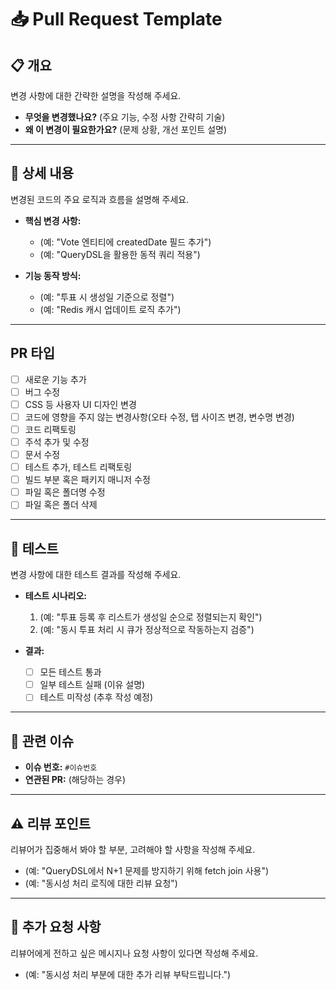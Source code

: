 # 📥 Pull Request Template

## 📋 개요
변경 사항에 대한 간략한 설명을 작성해 주세요.

- **무엇을 변경했나요?** (주요 기능, 수정 사항 간략히 기술)
- **왜 이 변경이 필요한가요?** (문제 상황, 개선 포인트 설명)

---

## 🚀 상세 내용
변경된 코드의 주요 로직과 흐름을 설명해 주세요.

- **핵심 변경 사항:**  
  - (예: "Vote 엔티티에 createdDate 필드 추가")
  - (예: "QueryDSL을 활용한 동적 쿼리 적용")

- **기능 동작 방식:**  
  - (예: "투표 시 생성일 기준으로 정렬")
  - (예: "Redis 캐시 업데이트 로직 추가")

---
## PR 타입

- [ ] 새로운 기능 추가
- [ ] 버그 수정
- [ ] CSS 등 사용자 UI 디자인 변경
- [ ] 코드에 영향을 주지 않는 변경사항(오타 수정, 탭 사이즈 변경, 변수명 변경)
- [ ] 코드 리팩토링
- [ ] 주석 추가 및 수정
- [ ] 문서 수정
- [ ] 테스트 추가, 테스트 리팩토링
- [ ] 빌드 부분 혹은 패키지 매니저 수정
- [ ] 파일 혹은 폴더명 수정
- [ ] 파일 혹은 폴더 삭제
---

## 🧪 테스트
변경 사항에 대한 테스트 결과를 작성해 주세요.

- **테스트 시나리오:**  
  1. (예: "투표 등록 후 리스트가 생성일 순으로 정렬되는지 확인")
  2. (예: "동시 투표 처리 시 큐가 정상적으로 작동하는지 검증")

- **결과:**  
  - [ ] 모든 테스트 통과
  - [ ] 일부 테스트 실패 (이유 설명)
  - [ ] 테스트 미작성 (추후 작성 예정)

---

## 🔗 관련 이슈
- **이슈 번호:** `#이슈번호`
- **연관된 PR:** (해당하는 경우)

---

## ⚠️ 리뷰 포인트
리뷰어가 집중해서 봐야 할 부분, 고려해야 할 사항을 작성해 주세요.

- (예: "QueryDSL에서 N+1 문제를 방지하기 위해 fetch join 사용")
- (예: "동시성 처리 로직에 대한 리뷰 요청")

---

## 🙏 추가 요청 사항
리뷰어에게 전하고 싶은 메시지나 요청 사항이 있다면 작성해 주세요.

- (예: "동시성 처리 부분에 대한 추가 리뷰 부탁드립니다.")
